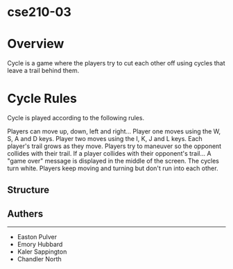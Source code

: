 # cse210-03

# Overview
Cycle is a game where the players try to cut each other off using cycles that leave a trail behind them. 

# Cycle Rules
Cycle is played according to the following rules.

Players can move up, down, left and right...
Player one moves using the W, S, A and D keys.
Player two moves using the I, K, J and L keys.
Each player's trail grows as they move.
Players try to maneuver so the opponent collides with their trail.
If a player collides with their opponent's trail...
A "game over" message is displayed in the middle of the screen.
The cycles turn white.
Players keep moving and turning but don't run into each other.

## Structure

## Authers
---
* Easton Pulver
* Emory Hubbard
* Kaler Sappington
* Chandler North